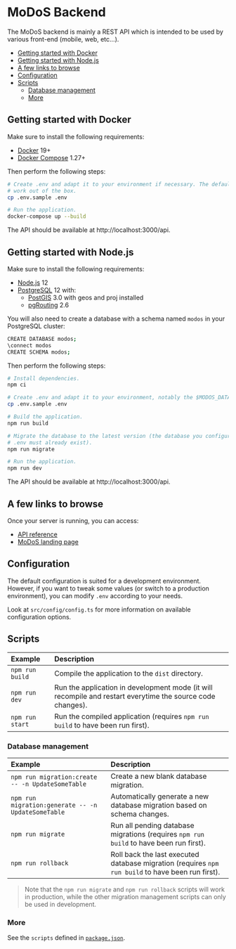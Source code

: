 # MoDoS Backend

The MoDoS backend is mainly a REST API which is intended to be used by various
front-end (mobile, web, etc...).

<!-- START doctoc generated TOC please keep comment here to allow auto update -->
<!-- DON'T EDIT THIS SECTION, INSTEAD RE-RUN doctoc TO UPDATE -->


- [Getting started with Docker](#getting-started-with-docker)
- [Getting started with Node.js](#getting-started-with-nodejs)
- [A few links to browse](#a-few-links-to-browse)
- [Configuration](#configuration)
- [Scripts](#scripts)
  - [Database management](#database-management)
  - [More](#more)

<!-- END doctoc generated TOC please keep comment here to allow auto update -->



## Getting started with Docker

Make sure to install the following requirements:

* [Docker](https://www.docker.com) 19+
* [Docker Compose](https://docs.docker.com/compose/) 1.27+

Then perform the following steps:

```bash
# Create .env and adapt it to your environment if necessary. The default settings should
# work out of the box.
cp .env.sample .env

# Run the application.
docker-compose up --build
```

The API should be available at http://localhost:3000/api.



## Getting started with Node.js

Make sure to install the following requirements:

* [Node.js](https://nodejs.org) 12
* [PostgreSQL](https://www.postgresql.org) 12 with:
  * [PostGIS](https://postgis.net) 3.0 with geos and proj installed
  * [pgRouting](https://pgrouting.org) 2.6

You will also need to create a database with a schema named `modos` in your PostgreSQL
cluster:

```bash
CREATE DATABASE modos;
\connect modos
CREATE SCHEMA modos;
```

Then perform the following steps:

```bash
# Install dependencies.
npm ci

# Create .env and adapt it to your environment, notably the $MODOS_DATABASE_URL variable.
cp .env.sample .env

# Build the application.
npm run build

# Migrate the database to the latest version (the database you configured in
# .env must already exist).
npm run migrate

# Run the application.
npm run dev
```

The API should be available at http://localhost:3000/api.



## A few links to browse

Once your server is running, you can access:

* [API reference](http://localhost:3000/api/v1/doc/)
* [MoDoS landing page](http://localhost:3000/landing-page/index.html)



## Configuration

The default configuration is suited for a development environment. However, if you want to
tweak some values (or switch to a production environment), you can modify `.env` according
to your needs.

Look at `src/config/config.ts` for more information on available configuration options.



## Scripts

Example         | Description
:-------------- | :---------------------------------------------------------------------------------------------------------
`npm run build` | Compile the application to the `dist` directory.
`npm run dev`   | Run the application in development mode (it will recompile and restart everytime the source code changes).
`npm run start` | Run the compiled application (requires `npm run build` to have been run first).

### Database management

Example                                            | Description
:------------------------------------------------- | :------------------------------------------------------------------------------------------------
`npm run migration:create -- -n UpdateSomeTable`   | Create a new blank database migration.
`npm run migration:generate -- -n UpdateSomeTable` | Automatically generate a new database migration based on schema changes.
`npm run migrate`                                  | Run all pending database migrations (requires `npm run build` to have been run first).
`npm run rollback`                                 | Roll back the last executed database migration (requires `npm run build` to have been run first).

> Note that the `npm run migrate` and `npm run rollback` scripts will work in
> production, while the other migration management scripts can only be used in
> development.

### More

See the `scripts` defined in [`package.json`](./package.json).

